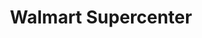 ---
title: "Walmart Supercenter"
url: /bakersfield/walmart-supercenter-gosford-road/
shop: Supermarkt
---